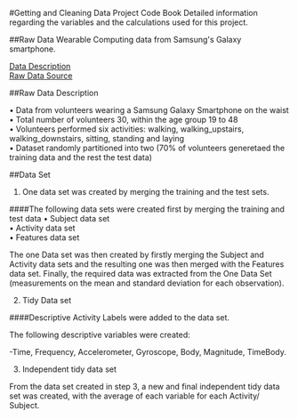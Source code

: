 
#Getting and Cleaning Data Project Code Book
Detailed information regarding the variables and the calculations used for this project.

##Raw Data
Wearable Computing data from Samsung's Galaxy smartphone. 

[Data Description](http://archive.ics.uci.edu/ml/datasets/Human+Activity+Recognition+Using+Smartphones) <br />
[Raw Data Source](https://d396qusza40orc.cloudfront.net/getdata%2Fprojectfiles%2FUCI%20HAR%20Dataset.zip)

##Raw Data Description

•	Data from volunteers wearing a Samsung Galaxy Smartphone on the waist <br />
•	Total number of volunteers 30, within the age group 19 to 48 <br />
•	Volunteers performed six activities: walking, walking_upstairs, walking_downstairs, sitting, standing and laying <br />
•	Dataset randomly partitioned into two (70% of volunteers generetaed the training data and the rest the test data) <br />

##Data Set

1. One data set was created by merging the training and the test sets. 

####The following data sets were created first by merging the training and test data
•	Subject data set <br />
•	Activity data set <br />
•	Features data set <br />

The one Data set was then created by firstly merging the Subject and Activity data sets and the resulting one was then merged with the Features data set. Finally, the required data was extracted from the One Data Set (measurements on the mean and standard deviation for each observation).

2.  Tidy Data set

####Descriptive Activity Labels were added to the data set. 

The following descriptive variables were created:

-Time, Frequency, Accelerometer, Gyroscope, Body, Magnitude, TimeBody. 

3.  Independent tidy data set

From the data set created in step 3, a new and final independent tidy data set was created, with the average of each variable for each Activity/ Subject.




